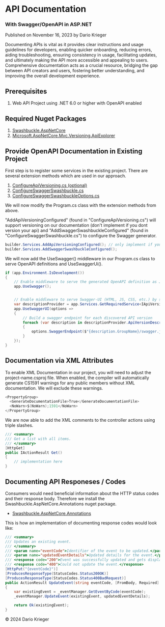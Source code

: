 # API Documentation

### With Swagger/OpenAPI in ASP.NET

Published on November 16, 2023 by Dario Krieger

Documenting APIs is vital as it provides clear instructions and usage guidelines for developers, enabling quicker onboarding, reducing errors, aiding troubleshooting, ensuring consistency in usage, facilitating updates, and ultimately making the API more accessible and appealing to users. Comprehensive documentation acts as a crucial resource, bridging the gap between API creators and users, fostering better understanding, and improving the overall development experience.

## Prerequisites

1. Web API Project using .NET 6.0 or higher with OpenAPI enabled

## Required Nuget Packages

1. [Swashbuckle.AspNetCore](https://www.nuget.org/packages/Swashbuckle.AspNetCore/)
2. [Microsoft.AspNetCore.Mvc.Versioning.ApiExplorer](https://www.nuget.org/packages/Microsoft.AspNetCore.Mvc.Versioning.ApiExplorer)

## Provide OpenAPI Documentation in Existing Project

First step is to register some services in the existing project. There are several extension methods which are used in our approach.

1. [ConfigureApiVersioning.cs (optional)](../assets/ConfigureApiVersioning.cs)
2. [ConfigureSwaggerSwashbuckle.cs](../assets/ConfigureSwaggerSwashbuckle.cs)
3. [ConfigureSwaggerSwashbuckleOptions.cs](../assets/ConfigureSwaggerSwashbuckleOptions.cs)

We will now modify the Program.cs class with the extension methods from above.

"AddApiVersioningConfigured" (found in "ConfigureApiVersioning.cs") will support versioning on our documentation (don't implement if you
dont version your api) and "AddSwaggerSwashbuckleConfigured" 
(found in "ConfigureSwaggerSwashbuckle.cs") to configure the Swagger generator.

```csharp
builder.Services.AddApiVersioningConfigured(); // only implement if you version your api
builder.Services.AddSwaggerSwashbuckleConfigured();
```

We will now add the UseSwagger() middleware in our Program.cs class to serve OpenAPI definitions and UseSwaggerUi().

```csharp
if (app.Environment.IsDevelopment())
{
    // Enable middleware to serve the generated OpenAPI definition as JSON files.
    app.UseSwagger();


    // Enable middleware to serve Swagger-UI (HTML, JS, CSS, etc.) by specifying the Swagger JSON endpoint(s).
    var descriptionProvider = app.Services.GetRequiredService<IApiVersionDescriptionProvider>();
    app.UseSwaggerUI(options =>
    {
        // Build a swagger endpoint for each discovered API version
        foreach (var description in descriptionProvider.ApiVersionDescriptions)
        {
            options.SwaggerEndpoint($"{description.GroupName}/swagger.json", description.GroupName.ToUpperInvariant());
        }
    });
}
```

## Documentation via XML Attributes
To enable XML Documentation in our project, you will need to adjust the project-name.csproj file.
When enabled, the compiler will automatically generate CS1591 warnings for any public members without XML documentation.
We will exclude these warnings.

```csharp
<PropertyGroup>
  <GenerateDocumentationFile>True</GenerateDocumentationFile>
  <NoWarn>$(NoWarn);1591</NoWarn>
</PropertyGroup>
```

We are now able to add the XML comments to the controller actions using triple slashes.

```csharp
/// <summary>
/// Get a list with all items.
/// </summary>
[HttpGet]
public IActionResult Get()
{
    // implementation here
}
```

## Documenting API Responeses / Codes
Consumers would need beneficial information about the HTTP status codes and their response body.
Therefore we install the Swashbuckle.AspNetCore.Annotations nuget package.

- [Swashbuckle.AspNetCore.Annotations](https://www.nuget.org/packages/Swashbuckle.AspNetCore.Annotations/)

This is how an implementation of documenting response codes would look like:

```csharp
/// <summary>
/// Updates an existing event.
/// </summary>
/// <param name="eventCode">Identifier of the event to be updated.</param>
/// <param name="updatedEventDetails">Updated details for the event.</param>
/// <response code="200">Event was successfully updated and gets displayed in the response.&lt;/response>
/// <response code="400">Could not update the event.</response>
[HttpPut("{eventCode}")]
[ProducesResponseType(StatusCodes.Status200OK)]
[ProducesResponseType(StatusCodes.Status400BadRequest)]
public ActionResult UpdateEvent(string eventCode, [FromBody, Required] EventDetails updatedEventDetails)
{
    var existingEvent = _eventManager.GetEventByCode(eventCode);
    _eventManager.UpdateEvent(existingEvent, updatedEventDetails);

    return Ok(existingEvent);
}
```

&copy; 2024 Dario Krieger